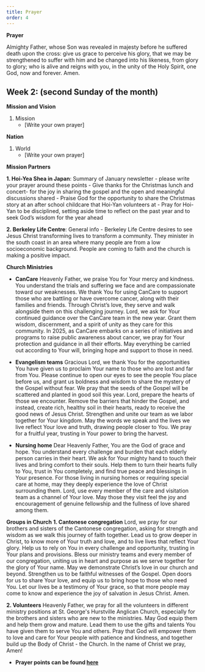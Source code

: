 ```yaml
---
title: Prayer
order: 4
---
```

**Prayer**

Almighty Father, whose Son was revealed in majesty before he suffered death upon the cross: give us grace to perceive his glory, that we may be strengthened to suffer with him and be changed into his likeness, from glory to glory; who is alive and reigns with you, in the unity of the Holy Spirit, one God, now and forever. Amen.


## Week 2: (second Sunday of the month) 


**Mission and Vision**
1. Mission
    - [Write your own prayer]
  
**Nation**
1. World
   - [Write your own prayer]
  
**Mission Partners**

**1. Hoi-Yea Shea in Japan**: Summary of January newsletter - please write your prayer around these points
    - Give thanks for the Christmas lunch and concert- for the joy in sharing the gospel and the open and meaningful discussions shared
    - Praise God for the opportunity to share the Christmas story at an after school childcare that Hoi-Yan volunteers at
    - Pray for Hoi-Yan to be disciplined, setting aside time to reflect on the past year and to seek God’s wisdom for the year ahead

**2. Berkeley Life Centre**: General info - Berkeley Life Centre desires to see Jesus Christ transforming lives to transform a community. They minister in the south coast in an area where many people are from a low socioeconomic background. People are coming to faith and the church is making a positive impact.

**Church Ministries**
- **CanCare**
    Heavenly Father, we praise You for Your mercy and kindness. You understand the trials and suffering we face and are compassionate toward our weaknesses. We thank You for using CanCare to support those who are battling or have overcome cancer, along with their families and friends. Through Christ’s love, they serve and walk alongside them on this challenging journey. Lord, we ask for Your continued guidance over the CanCare team in the new year. Grant them wisdom, discernment, and a spirit of unity as they care for this community. In 2025, as CanCare embarks on a series of initiatives and programs to raise public awareness about cancer, we pray for Your protection and guidance in all their efforts. May everything be carried out according to Your will, bringing hope and support to those in need.

- **Evangelism teams**
    Gracious Lord, we thank You for the opportunities You have given us to proclaim Your name to those who are lost and far from You. Please continue to open our eyes to see the people You place before us, and grant us boldness and wisdom to share the mystery of the Gospel without fear. We pray that the seeds of the Gospel will be scattered and planted in good soil this year. Lord, prepare the hearts of those we encounter. Remove the barriers that hinder the Gospel, and instead, create rich, healthy soil in their hearts, ready to receive the good news of Jesus Christ. Strengthen and unite our team as we labor together for Your kingdom. May the words we speak and the lives we live reflect Your love and truth, drawing people closer to You. We pray for a fruitful year, trusting in Your power to bring the harvest. 

- **Nursing home**
    Dear Heavenly Father, You are the God of grace and hope. You understand every challenge and burden that each elderly person carries in their heart. We ask for Your mighty hand to touch their lives and bring comfort to their souls. Help them to turn their hearts fully to You, trust in You completely, and find true peace and blessings in Your presence. For those living in nursing homes or requiring special care at home, may they deeply experience the love of Christ surrounding them. Lord, use every member of the care and visitation team as a channel of Your love. May those they visit feel the joy and encouragement of genuine fellowship and the fullness of love shared among them. 


**Groups in Church**
**1. Cantonese congregation** 
Lord, we pray for our brothers and sisters of the Cantonese congregation, asking for strength and wisdom as we walk this journey of faith together. Lead us to grow deeper in Christ, to know more of Your truth and love, and to live lives that reflect Your glory. Help us to rely on You in every challenge and opportunity, trusting in Your plans and provisions. Bless our ministry teams and every member of our congregation, uniting us in heart and purpose as we serve together for the glory of Your name. May we demonstrate Christ’s love in our church and beyond. Strengthen us to be faithful witnesses of the Gospel. Open doors for us to share Your love, and equip us to bring hope to those who need You. Let our lives be a testimony of Your grace, so that more people may come to know and experience the joy of salvation in Jesus Christ. Amen.

**2. Volunteers**
Heavenly Father, we pray for all the  volunteers in  different ministry positions at St. George's  Hurstville Anglican Church, especially for the brothers and sisters who are new to the ministries. May God equip them and help them grow and mature. Lead them to use the gifts and talents You have given them to serve You and others. Pray that God will empower them to love and care for Your  people with patience and kindness, and together build up the Body of Christ - the Church. In the name of Christ we pray, Amen!

- **Prayer points can be found [here](https://stgeorgeshurstville.org.au/prayer)**

